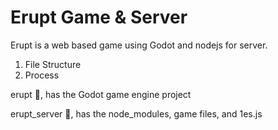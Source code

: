 # Erupt Game & Server
Erupt is a web based game using Godot and nodejs for server.

1. File Structure
2. Process


erupt :file_folder:, has the Godot game engine project

erupt_server :file_folder:, has the node_modules, game files, and 1es.js

